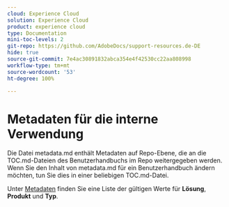 ```yaml
---
cloud: Experience Cloud
solution: Experience Cloud
product: experience cloud
type: Documentation
mini-toc-levels: 2
git-repo: https://github.com/AdobeDocs/support-resources.de-DE
hide: true
source-git-commit: 7e4ac30891832abca354e4f42530cc22aa808998
workflow-type: tm+mt
source-wordcount: '53'
ht-degree: 100%

---
```



# Metadaten für die interne Verwendung

Die Datei metadata.md enthält Metadaten auf Repo-Ebene, die an die TOC.md-Dateien des Benutzerhandbuchs im Repo weitergegeben werden. Wenn Sie den Inhalt von metadata.md für ein Benutzerhandbuch ändern möchten, tun Sie dies in einer beliebigen TOC.md-Datei.

Unter [Metadaten](https://experienceleague.adobe.com/docs/authoring-guide-exl/using/editing/user-guide-setup/metadata.html?lang=de) finden Sie eine Liste der gültigen Werte für **Lösung**, **Produkt** und **Typ**.
